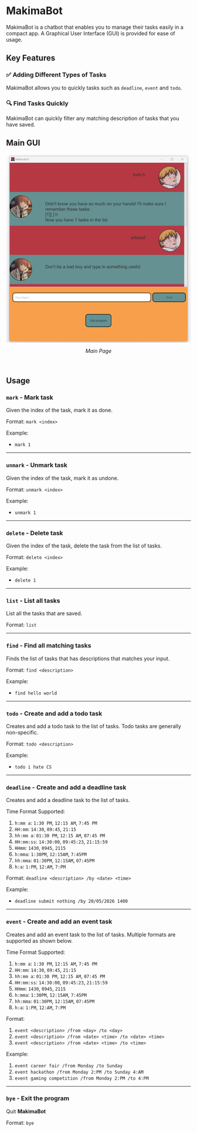 # MakimaBot 
MakimaBot is a chatbot that enables you to manage their tasks easily in a compact app. A Graphical User Interface (GUI) is provided for ease of usage.
## Key Features

### ✅ Adding Different Types of Tasks

MakimaBot allows you to quickly tasks such as `deadline`, `event` and `todo`.

### 🔍 Find Tasks Quickly

MakimaBot can quickly filter any matching description of tasks that you have saved.

## Main GUI
<p align="center">
<img src="https://raw.githubusercontent.com/Acerizm/ip/master/src/main/resources/images/MainPage.png" align="center" height=auto width="600">
</p>
<p align="center">
<em>Main Page</em>
</p><br/>

## Usage

### `mark` - Mark task

Given the index of the task, mark it as done.

Format: `mark <index>`

Example:

- `mark 1`

---

### `unmark` - Unmark task

Given the index of the task, mark it as undone.

Format: `unmark <index>`

Example:

- `unmark 1`

---

### `delete` - Delete task

Given the index of the task, delete the task from the list of tasks.

Format: `delete <index>`

Example:

- `delete 1`

---

### `list` - List all tasks

List all the tasks that are saved.

Format: `list`

---

### `find` - Find all matching tasks

Finds the list of tasks that has descriptions that matches your input.

Format: `find <description>`

Example:

- `find hello world`

---

### `todo` - Create and add a todo task

Creates and add a todo task to the list of tasks. Todo tasks are generally non-specific.

Format: `todo <description>`

Example:

- `todo i hate CS`

---

### `deadline` - Create and add a deadline task

Creates and add a deadline task to the list of tasks.

Time Format Supported:
1. `h:mm a`: `1:30 PM`, `12:15 AM`, `7:45 PM`
2. `HH:mm`: `14:30`, `09:45`, `21:15`
3. `hh:mm a`: `01:30 PM`, `12:15 AM`, `07:45 PM`
4. `HH:mm:ss`: `14:30:00`, `09:45:23`, `21:15:59`
5. `HHmm`: `1430`, `0945`, `2115`
6. `h:mma`: `1:30PM`, `12:15AM`, `7:45PM`
7. `hh:mma`: `01:30PM`, `12:15AM`, `07:45PM`
8. `h:a`: `1:PM`, `12:AM`, `7:PM`

Format: `deadline <description> /by <date> <time>`

Example:

- `deadline submit nothing /by 20/05/2026 1400`

---

### `event` - Create and add an event task

Creates and add an event task to the list of tasks.
Multiple formats are supported as shown below.

Time Format Supported:
1. `h:mm a`: `1:30 PM`, `12:15 AM`, `7:45 PM`
2. `HH:mm`: `14:30`, `09:45`, `21:15`
3. `hh:mm a`: `01:30 PM`, `12:15 AM`, `07:45 PM`
4. `HH:mm:ss`: `14:30:00`, `09:45:23`, `21:15:59`
5. `HHmm`: `1430`, `0945`, `2115`
6. `h:mma`: `1:30PM`, `12:15AM`, `7:45PM`
7. `hh:mma`: `01:30PM`, `12:15AM`, `07:45PM`
8. `h:a`: `1:PM`, `12:AM`, `7:PM`

Format:
1. `event <description> /from <day> /to <day>`
2. `event <description> /from <date> <time> /to <date> <time>`
3. `event <description> /from <date> <time> /to <time>`

Example:

1. `event career fair /from Monday /to Sunday`
2. `event hackathon /from Monday 2:PM /to Sunday 4:AM`
3. `event gaming competition /from Monday 2:PM /to 4:PM`
---

### `bye` - Exit the program

Quit **MakimaBot**

Format: `bye`
   ```
